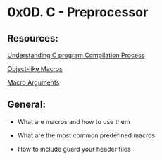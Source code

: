 # 0x0D. C - Preprocessor

## Resources:

[Understanding C program Compilation Process](https://www.youtube.com/watch?v=eW5he5uFBNM)

[Object-like Macros](https://gcc.gnu.org/onlinedocs/gcc-5.1.0/cpp/Object-like-Macros.html#Object-like-Macros)

[Macro Arguments](https://gcc.gnu.org/onlinedocs/gcc-5.1.0/cpp/Macro-Arguments.html#Macro-Arguments)

## General:

* What are macros and how to use them

* What are the most common predefined macros

* How to include guard your header files
